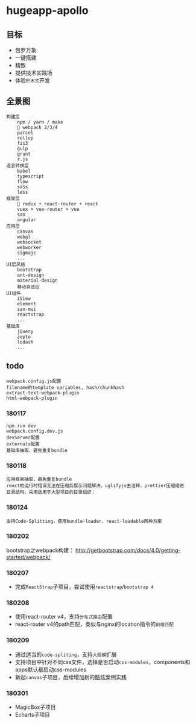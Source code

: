# hugeapp-apollo


## 目标

* 包罗万象
* 一键搭建
* 精致
* 提供技术实践场
* 体验`积木式`开发


## 全景图

    构建层
        npm / yarn / make
         webpack 2/3/4
        parcel
        rollup
        fis3
        gulp
        grunt
        r.js
    语言转换层
        babel 
        typescript
        flow
        sass
        less
    框架层
         redux + react-router + react
        vuex + vue-router + vue
        san
        angular
    应用层
        canvas
        webgl
        websocket
        webworker
        sigmajs
        ...
    UI层风格
        bootstrap
        ant-design
        material-design
        移动自适应
    UI组件
        iView
        element
        san-mui
        reactstrap
        ...
    基础库
        jQuery
        zepto
        lodash
        ...


## todo

    webpack.config.js配置
    filename的template variables, hash/chunkhash
    extract-text-webpack-plugin
    html-webpack-plugin


### 180117

    npm run dev
    webpack.config.dev.js
    devServer配置
    externals配置
    基础库抽取，避免重复bundle

### 180118

    应用框架抽取，避免重复bundle
    react的运行时错误无法在压缩后展示问题解决，uglifyjs去注释，prettier压缩缩进
    目录结构，采用适用于大型项目的目录组织：

### 180124

    支持Code-Splitting，使用bundle-loader、react-loadable两种方案




### 180202
bootstrap之webpack构建：
<http://getbootstrap.com/docs/4.0/getting-started/webpack/>


### 180207

* 完成`ReactStrap`子项目，尝试使用`reactstrap`/`bootstrap 4`


### 180208

* 使用react-router v4，支持`分布式路由`配置
* react-router v4的path匹配，类似与nginx的location指令的`前缀匹配`


### 180209

* 通过适当的`code-spliting`，支持`大规模`扩展
* 支持项目中针对不同css文件，选择是否启动`css-modules`，components和apps默认都启动css-modules
* 新起`canvas`子项目，后续增加新的酷炫案例实践

### 180301

* MagicBox子项目
* Echarts子项目





